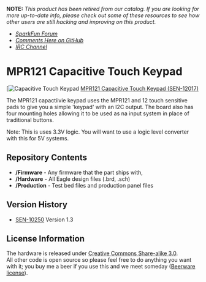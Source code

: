 **NOTE:** *This product has been retired from our catalog. If you are looking for more up-to-date info, please check out some of these resources to see how other users are still hacking and improving on this product.*
* *[SparkFun Forum](https://forum.sparkfun.com/)*
* *[Comments Here on GitHub](https://github.com/sparkfun/ColorLCDShield/issues)*
* *[IRC Channel](https://www.sparkfun.com/news/263)*

MPR121 Capacitive Touch Keypad
==============================

[![Capacitive Touch Keypad](https://dlnmh9ip6v2uc.cloudfront.net/images/products/1/2/0/1/7/12017-01.jpg)
[MPR121 Capacitive Touch Keypad (SEN-12017)](https://www.sparkfun.com/products/12017)

The MPR121 capactiivie keypad uses the MPR121 and 12 touch sensitive pads to give you a simple 'keypad' with an I2C output. The board 
also has four mounting holes allowing it to be used as na input system in place of traditional buttons. 

Note: This is uses 3.3V logic. You will want to use a logic level converter with this for 5V systems. 

Repository Contents
-------------------
* **/Firmware** - Any firmware that the part ships with, 
* **/Hardware** - All Eagle design files (.brd, .sch)
* **/Production** - Test bed files and production panel files

Version History
---------------
* [SEN-10250](https://www.sparkfun.com/products/10250) Version 1.3


License Information
-------------------
The hardware is released under [Creative Commons Share-alike 3.0](http://creativecommons.org/licenses/by-sa/3.0/).  
All other code is open source so please feel free to do anything you want with it; you buy me a beer if you use this and we meet someday ([Beerware license](http://en.wikipedia.org/wiki/Beerware)).

